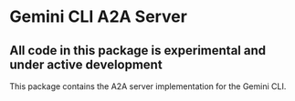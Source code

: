# Gemini CLI A2A Server

## All code in this package is experimental and under active development

This package contains the A2A server implementation for the Gemini CLI.
